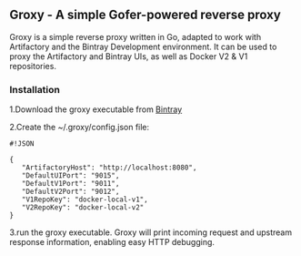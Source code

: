 ## Groxy - A simple Gofer-powered reverse proxy ##

Groxy is a simple reverse proxy written in Go, adapted to work with Artifactory and the Bintray Development environment. It can be used to proxy the Artifactory and Bintray UIs, as well as Docker V2 & V1 repositories.

### Installation ###

1.Download the groxy executable from [Bintray](https://bintray.com/uriahl/generic/Groxy/view)

2.Create the ~/.groxy/config.json file:


```
#!JSON

{
   "ArtifactoryHost": "http://localhost:8080",
   "DefaultUIPort": "9015",
   "DefaultV1Port": "9011",
   "DefaultV2Port": "9012",
   "V1RepoKey": "docker-local-v1",
   "V2RepoKey": "docker-local-v2"
}

```

3.run the groxy executable. Groxy will print incoming request and upstream response information, enabling easy HTTP debugging.

